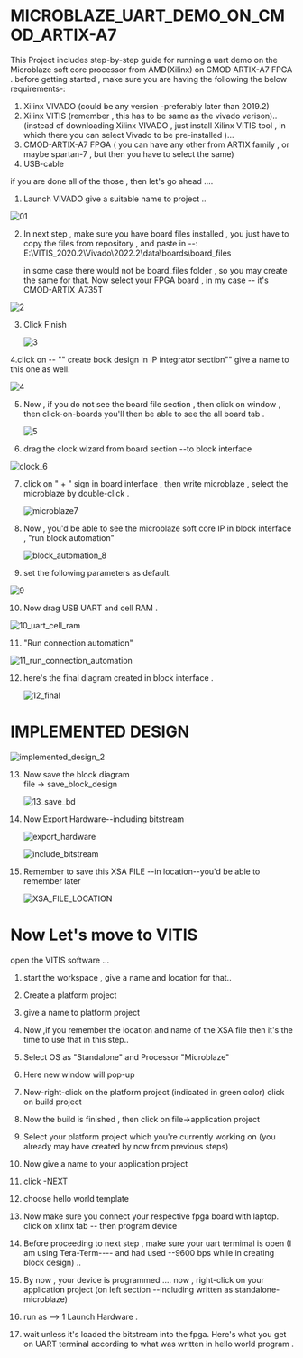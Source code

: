 # MICROBLAZE_UART_DEMO_ON_CMOD_ARTIX-A7
This Project includes step-by-step guide for running a uart demo on the Microblaze soft core processor from AMD(Xilinx) on CMOD ARTIX-A7 FPGA .
before getting started , make sure you are having the following the below requirements-:
1. Xilinx VIVADO (could be any version -preferably later than 2019.2)
2. Xilinx VITIS  (remember , this has to be same as the vivado verison)..
   (instead of downloading Xilinx VIVADO , just install Xilinx VITIS tool , in which there you can select Vivado to be pre-installed )...
3. CMOD-ARTIX-A7 FPGA ( you can have any other from ARTIX family , or maybe spartan-7 , but then you have to select the same)
4. USB-cable

  if you are done all of the those , then let's go ahead .... 

1. Launch VIVADO
   give a suitable name to project ..
   
![01](./01.jpg)


2. In next step , make sure you have board files installed , you just have to copy the
    files from repository , and paste in --: E:\VITIS_2020.2\Vivado\2022.2\data\boards\board_files


   in some case there would not be board_files folder , so you may create the same for that.
   Now select your FPGA board , in my case -- it's CMOD-ARTIX_A735T
   
![2](./2.jpg)

3. Click Finish

   ![3](./3.jpg)

4.click on -- "" create bock design in IP integrator section""
  give a name to this one as well.
  
  ![4](./4.jpg)

5. Now , if you do not see the board file section , then click on window , then click-on-boards
   you'll then be able to see the all board tab .


   
   ![5](./5.jpg)

6. drag the clock wizard from board section --to block interface

  ![clock_6](./clock_6.jpg)


7. click on " + " sign in board interface , then write microblaze , select the microblaze by
   double-click .

   ![microblaze7](./microblaze7.jpg)

 8. Now  , you'd be able to see the microblaze soft core IP in block interface ,
     "run block automation"

     ![block_automation_8](./block_automation_8.jpg)

9.   set the following parameters as default.

   ![9](./9.jpg)

 10. Now drag USB UART and cell RAM .

   ![10_uart_cell_ram](./10_uart_cell_ram.jpg)

11.  "Run connection automation"

  ![11_run_connection_automation](./11_run_connection_automation.jpg)

12. here's the final diagram created in block interface .

     ![12_final](./12_final.jpg)

   # IMPLEMENTED DESIGN
    
   ![implemented_design_2](./implemented_design_2.jpg)

 13. Now save the block diagram    
     file -> save_block_design

     ![13_save_bd](./13_save_bd.jpg)

 14. Now Export Hardware--including bitstream
          
      ![export_hardware](./export_hardware.jpg)

      ![include_bitstream](./include_bitstream.jpg)

15. Remember to save this XSA FILE --in location--you'd be able to remember later

      ![XSA_FILE_LOCATION](./XSA_FILE_LOCATION.jpg)

 # Now Let's move to VITIS

  open the VITIS software ...

  1. start the workspace , give a name and location for that..

  2. Create a platform project

  3. give a name to platform project

  4. Now ,if you remember the location and name of the XSA file then it's the time to use that
     in  this step..


  5.  Select OS as "Standalone" and Processor "Microblaze"

  6.  Here new window will pop-up

  7.   Now-right-click on the platform project (indicated in green color)
       click on build project

 8. Now the build is finished , then click on file->application project

 9.  Select your platform project which you're currently working on (you already may have
      created by now from previous steps)


 10.  Now give a name to your application project

11.   click -NEXT

12.   choose hello world template

13.   Now make sure you connect your respective fpga board with laptop.
      click on xilinx tab -- then program device

14. Before proceeding to next step , make sure your uart termimal is open (I am using
    Tera-Term---- and had used --9600 bps while in creating block design) ..
   
15. By now , your device is programmed ....
    now , right-click on your application project (on left section --including written as standalone-microblaze)


    
 16.  run as --> 1 Launch Hardware . 
        

  17. wait unless it's loaded the bitstream into the fpga. Here's what you get on UART terminal according to what was written in hello world program .

           
    
 
    

   
   


